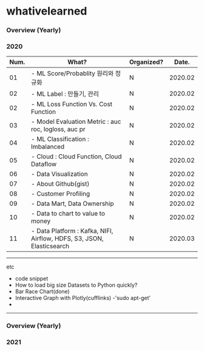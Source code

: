 # whativelearned

### Overview (Yearly)

### 2020
|Num.|What?|Organized?|Date.|
|---|---|---|---|
|01|- ML Score/Probablity 원리와 정규화 | N | 2020.02 |
|02|- ML Label : 만들기, 관리 | N | 2020.02 |
|02|- ML Loss Function Vs. Cost Function | N | 2020.02 |
|03|- Model Evaluation Metric : auc roc, logloss, auc pr | N | 2020.02 |
|04|- ML Classification : Imbalanced | N | 2020.02 |
|05|- Cloud : Cloud Function, Cloud Dataflow | N | 2020.02 |
|06|- Data Visualization | N | 2020.02 |
|07|- About Github(gist) | N | 2020.02 |
|08|- Customer Profiling | N | 2020.02 |
|09|- Data Mart, Data Ownership | N | 2020.02 |
|10|- Data to chart to value to money | N | 2020.02 |
|11|- Data Platform : Kafka, NIFI, Airflow, HDFS, S3, JSON, Elasticsearch | N | 2020.03 |

---------------------------------------------------------------------------------------------------------------
etc
  - code snippet
  - How to load big size Datasets to Python quickly?
  - Bar Race Chart(done)
  - Interactive Graph with Plotly(cufflinks)
  -'sudo apt-get'
  - 
---------------------------------------------------------------------------------------------------------------
### Overview (Yearly)

### 2021


